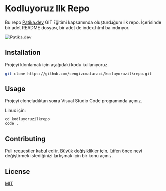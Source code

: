 # Kodluyoruz Ilk Repo

Bu repo [Patika.dev](https://patika.dev) GIT Eğitimi kapsamında oluşturduğum ilk repo. İçerisinde bir adet README dosyası, bir adet de index.html barındırıyor.

![Patika.dev](https://uploads-ssl.webflow.com/6097e0eca1e87557da031fef/609859a191abe5d64b17fed3_Patika%20logo.png)

## Installation

Projeyi klonlamak için aşağıdaki kodu kullanıyoruz. 

```bash
git clone https://github.com/cengizcmataraci/kodluyoruzilkrepo.git
```

## Usage

Projeyi cloneladıktan sonra Visual Studio Code programında açınız.

Linux için:
```linux
cd kodluyoruzilkrepo
code .
```

## Contributing
Pull requestler kabul edilir. Büyük değişiklikler için, lütfen önce neyi değiştirmek istediğinizi tartışmak için bir konu açınız.


## License
[MIT](https://choosealicense.com/licenses/mit/)
